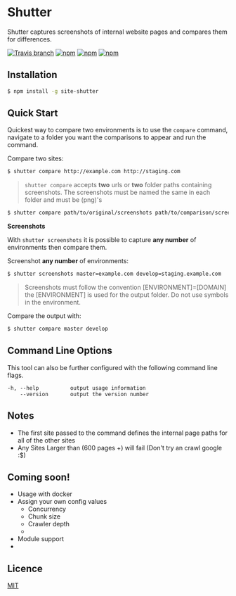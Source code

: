# Shutter

Shutter captures screenshots of internal website pages and compares them for differences.

[![Travis branch](https://img.shields.io/travis/moshie/shutter/master.svg)](https://travis-ci.org/moshie/shutter)
[![npm](https://img.shields.io/npm/v/site-shutter.svg)](https://www.npmjs.com/package/site-shutter)
[![npm](https://img.shields.io/npm/dt/site-shutter.svg)](https://www.npmjs.com/package/site-shutter)
[![npm](https://img.shields.io/npm/l/site-shutter.svg)](licence.md)

## Installation

```sh
$ npm install -g site-shutter
```

## Quick Start

Quickest way to compare two environments is to use the `compare` command, navigate to a folder you want the comparisons to appear and run the command.

Compare two sites:

```bash
$ shutter compare http://example.com http://staging.com
```

> `shutter compare` accepts **two** urls or **two** folder paths containing screenshots. The screenshots must be named the same in each folder and must be (png)'s

```bash
$ shutter compare path/to/original/screenshots path/to/comparison/screenshots
```

**Screenshots**

With `shutter screenshots` it is possible to capture **any number** of environments then compare them.

Screenshot **any number** of environments:

```bash
$ shutter screenshots master=example.com develop=staging.example.com
```

> Screenshots must follow the convention [ENVIRONMENT]=[DOMAIN] the [ENVIRONMENT] is used for the output folder. Do not use symbols in the environment.

Compare the output with:

```bash
$ shutter compare master develop
```

## Command Line Options

This tool can also be further configured with the following command line flags.

    -h, --help          output usage information
        --version       output the version number

## Notes
 - The first site passed to the command defines the internal page paths for all of the other sites
 - Any Sites Larger than (600 pages +) will fail (Don't try an crawl google :$)

## Coming soon!
 - Usage with docker
 - Assign your own config values
    - Concurrency
    - Chunk size
    - Crawler depth
    - 
 - Module support
 - 

## Licence

[MIT](licence.md)